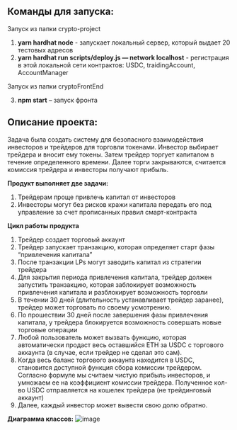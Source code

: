 ## Команды для запуска:
Запуск из папки crypto-project
1.	**yarn hardhat node** - запускает локальный сервер, который выдает 20 тестовых адресов
2.	**yarn hardhat run scripts/deploy.js — network localhost** - регистрация в этой локальной сети контрактов: USDC, traidingAccount, AccountManager

Запуск из папки cryptoFrontEnd

3.	**npm start** – запуск фронта


## Описание проекта:
Задача была создать систему для безопасного взаимодействия инвесторов и трейдеров для торговли токенами. Инвестор выбирает трейдера и вносит ему токены. Затем трейдер торгует капиталом в течение определенного времени. Далее торги закрываются, считается комиссия трейдера и инвесторы получают прибыль.

**Продукт выполняет две задачи:**
1.	Трейдерам проще привлечь капитал от инвесторов
2.	Инвесторы могут без рисков кражи капитала передать его под управление за счет прописанных правил смарт-контракта

**Цикл работы продукта**
1.	Трейдер создает торговый аккаунт
2.	Трейдер запускает транзакцию, которая определяет старт фазы “привлечения капитала”
3.	После транзакции LPs могут заводить капитал из стратегии трейдера
4.	Для закрытия периода привлечения капитала, трейдер должен запустить транзакцию, которая заблокирует возможность привлечения капитала и разблокирует возможность торговли 
5.	В течении 30 дней (длительность устанавливает трейдер заранее), трейдер может торговать по своему усмотрению.
7.	По прошествии 30 дней после завершения фазы привлечения капитала, у трейдера блокируется возможность совершать новые торговые операции
8.	Любой пользователь может вызвать функцию, которая автоматически продаст весь оставшийся ETH за USDC с торгового аккаунта  (в случае, если трейдер не сделал это сам).
9.	Когда весь баланс торгового аккаунта находится в USDC, становится доступной функция сбора комиссии трейдером. Согласно формуле мы считаем чистую прибыль инвесторов, и умножаем ее на коэффициент комиссии трейдера. Полученное кол-во USDC отправляется на кошелек трейдера (не трейдинговый аккаунт)
10.	Далее, каждый инвестор может вывести свою долю обратно.


**Диаграмма классов:**
![image](https://github.com/MarettaLapo/social-traiding/assets/144190258/615de0d5-7037-49c8-b926-43f7936f85ea)
